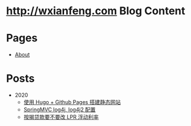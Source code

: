 http://wxianfeng.com Blog Content
====

# Pages
* [About](http://wxianfeng.com/about/)

# Posts
* 2020  
    - [使用 Hugo + Github Pages 搭建静态网站](http://wxianfeng.com/2020/hugo-github-page/)
    - [SpringMVC log4j, log4j2 配置](http://wxianfeng.com/2020/springmvc-log4j/)
    - [按揭贷款要不要改 LPR 浮动利率](http://wxianfeng.com/2020/lpr/)
